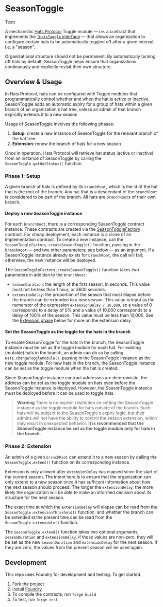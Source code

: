 # SeasonToggle

Testt

A mechanistic [Hats Protocol](https://github.com/Hats-Protocol/hats-protocol) Toggle module — i.e. a contract that implements the [`IHatsToggle` interface](https://github.com/Hats-Protocol/hats-protocol/src/Interfaces/IHatsToggle.sol) — that allows an organization to configure certain hats to be automatically toggled off after a given interval, i.e. a "season".

Organizational structure should not be permanent. By automatically turning off hats by default, SeasonToggle helps ensure that organizations continuously and explicitly revisit their own structure.

## Overview & Usage

In Hats Protocol, hats can be configured with Toggle modules that programmatically control whether and when the hat is active or inactive. SeasonToggle adds an automatic expiry for a group of hats within a given branch of an organization's hat tree, unless an admin of that branch explicitly extends it to a new season.

Usage of SeasonToggle involves the following phases:

1. **Setup**: create a new instance of SeasonToggle for the relevant branch of the hat tree
2. **Extension**: renew the branch of hats for a new season

Once in operation, Hats Protocol will retrieve hat status (active or inactive) from an instance of SeasonToggle by calling the `SeasonToggle.getHatStatus()` function.

### Phase 1: Setup

A given branch of hats is defined by its `branchRoot`, which is the id of the hat that is the root of the branch. Any hat that is a descendant of the `branchRoot` is considered to be part of the branch. All hats are `branchRoot`s of their own branch.

#### Deploy a new SeasonToggle instance

For each `branchRoot`, there is a corresponding SeasonToggle contract instance. These contracts are created via the [SeasonToggleFactory](./src/SeasonToggleFactory.sol) contract. For cheap deployment, each instance is a clone of an implementation contract. To create a new instance, call the `SeasonToggleFactory.createSeasonToggle()` function, passing in the `branchRoot` — and two other parameters; see below — as an argument. If a SeasonToggle instance already exists for `branchRoot`, the call will fail; otherwise, the new instance will be deployed.

The `SeasonToggleFactory.createSeasonToggle()` function takes two parameters in addition to the `branchRoot`:

- `seasonDuration`: the length of the first season, in seconds. This value must not be less than 1 hour, or 3600 seconds.
- `extensionDelay`: the proportion of the season that must elapse before the branch can be extended to a new season. This value is input as the numerator of the expression `extensionDelay / 10,000`, so a value of 0 corresponds to a delay of 0% and a value of 10,000 corresponds to a delay of 100% of the season. This value must be less than 10,000. See the [Extension phase](#phase-2-extension) below for more on the extension delay.

#### Set the SeasonToggle as the toggle for the hats in the branch

To enable SeasonToggle for the hats in the branch, the SeasonToggle instance must be set as the toggle module for each hat. For existing (mutable) hats in the branch, an admin can do so by calling `Hats.changeToggleModule()`, passing in the SeasonToggle instance as the new toggle module. For new hats in the branch, the SeasonToggle instance can be set as the toggle module when the hat is created.

Since SeasonToggle instance contract addresses are deterministic, the address can be set as the toggle module on hats even before the SeasonToggle instance is deployed. However, the SeasonToggle instance must be deployed before it can be used to toggle hats.

> **Warning**
> There is no explicit restriction on setting the SeasonToggle instance as the toggle module for hats outside of the branch. Such hats will be subject to the SeasonToggle's expiry logic, but their admins will not have the ability to control the season extension, which may result in unexpected behavior. **It is recommended that the SeasonToggle instance be set as the toggle module only for hats in the branch.**

### Phase 2: Extension

An admin of a given `branchRoot` can extend it to a new season by calling the `SeasonToggle.extend()` function on its corresponding instance.

Extension is only allowed after `extensionDelay` has elapsed since the start of the current season. The intent here is to ensure that the organization can only extend to a new season once it has sufficent information about how the next season should proceed. The longer the `extensionDelay`, the more likely the organization will be able to make an informed decision about its structure for the next season.

The exact time at which the `extensionDelay` will elapse can be read from the `SeasonToggle.extensionThreshold()` function, and whether the branch can be extended at the present time can be read from the `SeasonToggle.extendable()` function.

The `SeasonToggle.extend()` function takes two optional arguments, `seasonDuration` and `extensionDelay`. If these values are non-zero, they will be set as the new `seasonDuration` and `extensionDelay` for the next season. If they are zero, the values from the present season will be used again.

## Development

This repo uses Foundry for development and testing. To get started:

1. Fork the project
2. Install [Foundry](https://book.getfoundry.sh/getting-started/installation)
3. To compile the contracts, run `forge build`
4. To test, run `forge test`
